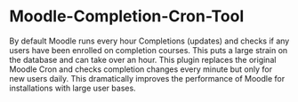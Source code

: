 # Moodle-Completion-Cron-Tool
By default Moodle runs every hour Completions (updates) and checks if any users have been enrolled on completion courses. This puts a large strain on the database and can take over an hour. This plugin replaces the original Moodle Cron and checks completion changes every minute but only for new users daily. This dramatically improves the performance of Moodle for installations with large user bases.

